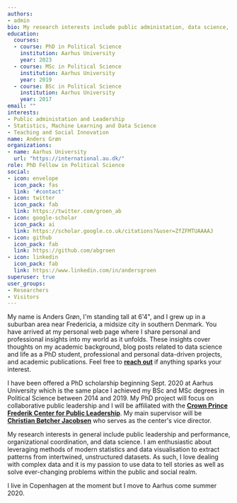 ```yaml
---
authors:
- admin
bio: My research interests include public administation, data science, and social innovation.
education:
  courses:
  - course: PhD in Political Science
    institution: Aarhus University
    year: 2023
  - course: MSc in Political Science
    institution: Aarhus University
    year: 2019
  - course: BSc in Political Science
    institution: Aarhus University
    year: 2017
email: ""
interests:
- Public administation and Leadership
- Statistics, Machine Learning and Data Science
- Teaching and Social Innovation
name: Anders Grøn
organizations:
- name: Aarhus University
  url: "https://international.au.dk/"
role: PhD Fellow in Political Science
social:
- icon: envelope
  icon_pack: fas
  link: '#contact'
- icon: twitter
  icon_pack: fab
  link: https://twitter.com/groen_ab
- icon: google-scholar
  icon_pack: ai
  link: https://scholar.google.co.uk/citations?&user=ZfZFMTUAAAAJ
- icon: github
  icon_pack: fab
  link: https://github.com/abgroen
- icon: linkedin
  icon_pack: fab
  link: https://www.linkedin.com/in/andersgroen
superuser: true
user_groups:
- Researchers
- Visitors
---
```


My name is Anders Grøn, I'm standing tall at 6'4", and I grew up in a suburban area near Fredericia, a midsize city in southern Denmark. You have arrived at my personal web page where I share personal and professional insights into my world as it unfolds. These insights cover thoughts on my academic background, blog posts related to data science and life as a PhD student, professional and personal data-driven projects, and academic publications. Feel free to <a href = "https://www.abgroen.com/#contact" rel ="follow"><strong>reach out</strong></a> if anything sparks your interest.

I have been offered a PhD scholarship beginning Sept. 2020 at Aarhus University which is the same place I achieved my BSc and MSc degrees in Political Science between 2014 and 2019. My PhD project will focus on collaborative public leadership and I will be affiliated with the <a href = "https://ps.au.dk/en/crown-prince-frederik-center-for-public-leadership/" rel ="follow"><strong>Crown Prince Frederik Center for Public Leadership</strong></a>. My main supervisor will be <a href = "https://pure.au.dk/portal/da/persons/christian-boetcher-jacobsen(fd9dea84-2af2-4d41-89ac-117e13f5324c).html" rel ="follow"><strong>Christian Bøtcher Jacobsen</strong></a> who serves as the center's vice director.

My research interests in general include public leadership and performance, organizational coordination, and data science. I am enthusiastic about leveraging methods of modern statistics and data visualisation to extract patterns from intertwined, unstructured datasets. As such, I love dealing with complex data and it is my passion to use data to tell stories as well as solve ever-changing problems within the public and social realm.

I live in Copenhagen at the moment but I move to Aarhus come summer 2020.